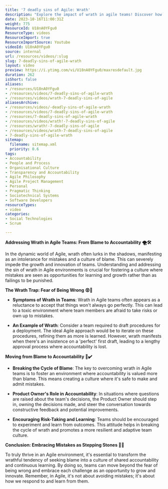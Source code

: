 ```yaml
---
title: '7 deadly sins of Agile: Wrath'
description: "Explore the impact of wrath in agile teams! Discover how blame deflection and lack of accountability disrupt productivity. Watch now! \U0001F680\U0001F4CA"
date: 2023-10-16T11:00:31Z
weight: 775
ResourceId: U18nA0YFgu0
ResourceType: videos
ResourceImport: true
ResourceImportSource: Youtube
videoId: U18nA0YFgu0
source: internal
url: /resources/videos/:slug
slug: 7-deadly-sins-of-agile-wrath
layout: video
preview: https://i.ytimg.com/vi/U18nA0YFgu0/maxresdefault.jpg
duration: 262
isShort: false
aliases:
- /resources/U18nA0YFgu0
- /resources/videos/7-deadly-sins-of-agile-wrath
- /resources/videos/wrath-7-deadly-sins-of-agile
aliasesArchive:
- /resources/videos/-deadly-sins-of-agile-wrath
- /resources/videos/7-deadly-sins-of-agile-wrath
- /resources/7-deadly-sins-of-agile-wrath
- /resources/videos/wrath!-7-deadly-sins-of-agile
- /resources/wrath!-7-deadly-sins-of-agile
- /resources/videos/wrath-7-deadly-sins-of-agile
- 7-deadly-sins-of-agile-wrath
sitemap:
  filename: sitemap.xml
  priority: 0.6
tags:
- Accountability
- People and Process
- Organisational Culture
- Transparency and Accountability
- Agile Philosophy
- Agile Project Management
- Personal
- Pragmatic Thinking
- Sociotechnical Systems
- Software Developers
resourceTypes:
- video
categories:
- Social Technologies
- Scrum

---
```

**Addressing Wrath in Agile Teams: From Blame to Accountability 🌪️🛠️** 

In the dynamic world of Agile, wrath often lurks in the shadows, manifesting as an intolerance for mistakes and a culture of blame. This can severely impede the growth and innovation of teams. Understanding and addressing the sin of wrath in Agile environments is crucial for fostering a culture where mistakes are seen as opportunities for learning and growth rather than as failings to be punished. 

**The Wrath Trap: Fear of Being Wrong 😡🚫** 

- **Symptoms of Wrath in Teams**: Wrath in Agile teams often appears as a reluctance to accept that things won't always go perfectly. This can lead to a toxic environment where team members are afraid to take risks or own up to mistakes. 

- **An Example of Wrath**: Consider a team required to draft procedures for a deployment. The ideal Agile approach would be to iterate on these procedures, refining them as more is learned. However, wrath manifests when there's an insistence on a 'perfect' first draft, leading to a lengthy approval process where accountability is lost. 

**Moving from Blame to Accountability 🔄✔️** 

- **Breaking the Cycle of Blame**: The key to overcoming wrath in Agile teams is to foster an environment where accountability is valued more than blame. This means creating a culture where it's safe to make and admit mistakes. 

- **Product Owner's Role in Accountability**: In situations where questions are raised about the team's decisions, the Product Owner should step in, owning the decisions made, and steer the conversation towards constructive feedback and potential improvements. 

- **Encouraging Risk-Taking and Learning**: Teams should be encouraged to experiment and learn from outcomes. This attitude helps in breaking the cycle of wrath and promotes a more resilient and adaptive team culture. 

**Conclusion: Embracing Mistakes as Stepping Stones 🌟🌈** 

To truly thrive in an Agile environment, it's essential to transform the wrathful tendency of seeking blame into a culture of shared accountability and continuous learning. By doing so, teams can move beyond the fear of being wrong and embrace each challenge as an opportunity to grow and innovate. Remember, in Agile, it's not about avoiding mistakes; it's about how we respond to and learn from them.
